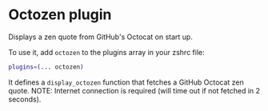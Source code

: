 # Octozen plugin

Displays a zen quote from GitHub's Octocat on start up.

To use it, add `octozen` to the plugins array in your zshrc file:

```zsh
plugins=(... octozen)
```

It defines a `display_octozen` function that fetches a GitHub Octocat zen quote.
NOTE: Internet connection is required (will time out if not fetched in 2
seconds).
